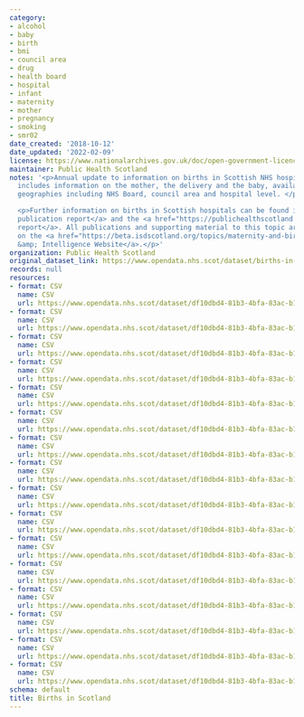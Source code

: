 ```yaml
---
category:
- alcohol
- baby
- birth
- bmi
- council area
- drug
- health board
- hospital
- infant
- maternity
- mother
- pregnancy
- smoking
- smr02
date_created: '2018-10-12'
date_updated: '2022-02-09'
license: https://www.nationalarchives.gov.uk/doc/open-government-licence/version/3/
maintainer: Public Health Scotland
notes: '<p>Annual update to information on births in Scottish NHS hospitals. This
  includes information on the mother, the delivery and the baby, available at various
  geographies including NHS Board, council area and hospital level. </p>

  <p>Further information on births in Scottish hospitals can be found in the <a href="https://publichealthscotland.scot/publications/births-in-scottish-hospitals/">full
  publication report</a> and the <a href="https://publichealthscotland.scot/media/6650/2020-11-24-births-technical.pdf">technical
  report</a>. All publications and supporting material to this topic area can be found
  on the <a href="https://beta.isdscotland.org/topics/maternity-and-births/">PHS Data
  &amp; Intelligence Website</a>.</p>'
organization: Public Health Scotland
original_dataset_link: https://www.opendata.nhs.scot/dataset/births-in-scottish-hospitals
records: null
resources:
- format: CSV
  name: CSV
  url: https://www.opendata.nhs.scot/dataset/df10dbd4-81b3-4bfa-83ac-b14a5ec62296/resource/01ea2bee-6606-4b52-9c17-2a2bd941aa64/download/10.1_populations.csv
- format: CSV
  name: CSV
  url: https://www.opendata.nhs.scot/dataset/df10dbd4-81b3-4bfa-83ac-b14a5ec62296/resource/5fb6b068-8426-45fb-a9d9-6dd4d7a627ea/download/10.2_nrsvsmr02.csv
- format: CSV
  name: CSV
  url: https://www.opendata.nhs.scot/dataset/df10dbd4-81b3-4bfa-83ac-b14a5ec62296/resource/d534ae02-7890-4fbc-8cc7-f223d53fb11b/download/10.3_birthsbyhospital.csv
- format: CSV
  name: CSV
  url: https://www.opendata.nhs.scot/dataset/df10dbd4-81b3-4bfa-83ac-b14a5ec62296/resource/d6968cfb-1bae-4b45-8a34-7f7b9f7cca81/download/11.1_parity.csv
- format: CSV
  name: CSV
  url: https://www.opendata.nhs.scot/dataset/df10dbd4-81b3-4bfa-83ac-b14a5ec62296/resource/edc632af-4a14-4917-81c8-ce6bb5fcbdc5/download/11.2_antenatal.csv
- format: CSV
  name: CSV
  url: https://www.opendata.nhs.scot/dataset/df10dbd4-81b3-4bfa-83ac-b14a5ec62296/resource/690818a4-fee9-48c0-86a2-2d2b8d5eb314/download/11.3_bmi.csv
- format: CSV
  name: CSV
  url: https://www.opendata.nhs.scot/dataset/df10dbd4-81b3-4bfa-83ac-b14a5ec62296/resource/e87a7673-0397-43ca-91a5-166184319728/download/11.4_smoking.csv
- format: CSV
  name: CSV
  url: https://www.opendata.nhs.scot/dataset/df10dbd4-81b3-4bfa-83ac-b14a5ec62296/resource/76a1dcd8-2cae-41f0-8a45-5687545852c9/download/11.5_ca_alcohol.csv
- format: CSV
  name: CSV
  url: https://www.opendata.nhs.scot/dataset/df10dbd4-81b3-4bfa-83ac-b14a5ec62296/resource/263c8c02-ee31-4409-b3bc-2974728316bb/download/11.5_hb_alcohol.csv
- format: CSV
  name: CSV
  url: https://www.opendata.nhs.scot/dataset/df10dbd4-81b3-4bfa-83ac-b14a5ec62296/resource/3e96277a-9029-4390-ab90-ec600f9926a5/download/11.6_ca_drugmisuse.csv
- format: CSV
  name: CSV
  url: https://www.opendata.nhs.scot/dataset/df10dbd4-81b3-4bfa-83ac-b14a5ec62296/resource/8c8377e1-b1c7-48e7-b313-79eb5ac3c110/download/11.6_hb_drugmisuse.csv
- format: CSV
  name: CSV
  url: https://www.opendata.nhs.scot/dataset/df10dbd4-81b3-4bfa-83ac-b14a5ec62296/resource/8654b6d8-9765-4ced-8e9b-4611aa4596eb/download/12.1_delivery.csv
- format: CSV
  name: CSV
  url: https://www.opendata.nhs.scot/dataset/df10dbd4-81b3-4bfa-83ac-b14a5ec62296/resource/a5d4de3f-e340-455f-b4e4-e26321d09207/download/12.2_birthweight.csv
- format: CSV
  name: CSV
  url: https://www.opendata.nhs.scot/dataset/df10dbd4-81b3-4bfa-83ac-b14a5ec62296/resource/7a023064-9629-4952-a923-5daeb1773efe/download/12.3_neonatalcare.csv
- format: CSV
  name: CSV
  url: https://www.opendata.nhs.scot/dataset/df10dbd4-81b3-4bfa-83ac-b14a5ec62296/resource/66b537ce-cdd4-4313-8e25-4e819e25d0a5/download/12.4_ca_birthsaffectedbydrugs.csv
- format: CSV
  name: CSV
  url: https://www.opendata.nhs.scot/dataset/df10dbd4-81b3-4bfa-83ac-b14a5ec62296/resource/39c4ef03-592e-4bfc-abcf-5b9f5e6b4e8e/download/12.4_hb_birthsaffectedbydrugs.csv
schema: default
title: Births in Scotland
---
```

